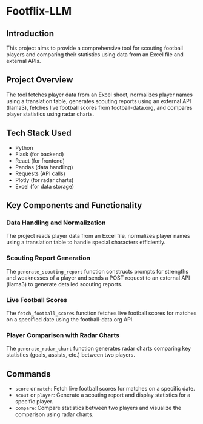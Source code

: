 
# Footflix-LLM

## Introduction
This project aims to provide a comprehensive tool for scouting football players and comparing their statistics using data from an Excel file and external APIs.

## Project Overview
The tool fetches player data from an Excel sheet, normalizes player names using a translation table, generates scouting reports using an external API (llama3), fetches live football scores from football-data.org, and compares player statistics using radar charts.

## Tech Stack Used
- Python
- Flask (for backend)
- React (for frontend)
- Pandas (data handling)
- Requests (API calls)
- Plotly (for radar charts)
- Excel (for data storage)

## Key Components and Functionality

### Data Handling and Normalization
The project reads player data from an Excel file, normalizes player names using a translation table to handle special characters efficiently.

### Scouting Report Generation
The `generate_scouting_report` function constructs prompts for strengths and weaknesses of a player and sends a POST request to an external API (llama3) to generate detailed scouting reports.

### Live Football Scores
The `fetch_football_scores` function fetches live football scores for matches on a specified date using the football-data.org API.

### Player Comparison with Radar Charts
The `generate_radar_chart` function generates radar charts comparing key statistics (goals, assists, etc.) between two players.

## Commands
- `score` or `match`: Fetch live football scores for matches on a specific date.
- `scout` or `player`: Generate a scouting report and display statistics for a specific player.
- `compare`: Compare statistics between two players and visualize the comparison using radar charts.

